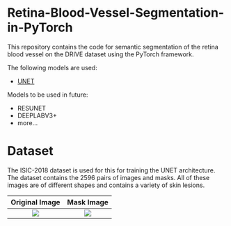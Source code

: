 # Retina-Blood-Vessel-Segmentation-in-PyTorch

This repository contains the code for semantic segmentation of the retina blood vessel on the DRIVE dataset using the PyTorch framework.

The following models are used:
- [UNET](https://arxiv.org/abs/1505.04597)

Models to be used in future:
- RESUNET
- DEEPLABV3+
- more...

# Dataset
The ISIC-2018 dataset is used for this for training the UNET architecture. The dataset contains the 2596 pairs of images and masks. All of these images are of different shapes and contains a variety of skin lesions.

Original Image             |  Mask Image
:-------------------------:|:-------------------------:
![](img/image.png)  |  ![](img/mask.png)


